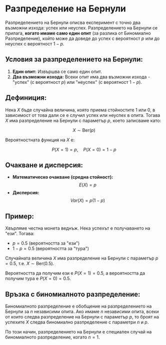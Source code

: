 # Разпределение на Бернули

Разпределението на Бернули описва експеримент с точно два възможни изхода: успех или неуспех. Разпределението на Бернули се прилага, **когато имаме само един опит** (за разлика от Биномиално Разпределение), който може да доведе до успех с вероятност $p$ или до неуспех с вероятност $1 - p$.
## Условия за разпределението на Бернули:
1. **Един опит:** Извършва се само един опит.
2. **Два възможни изхода:** Всеки опит има два възможни изхода - "успех" (с вероятност $p$) или "неуспех" (с вероятност $1 - p$).

## Дефиниция:

Нека $X$ бъде случайна величина, която приема стойностите 1 или 0, в зависимост от това дали се е случил успех или неуспех в опита. Тогава $X$ има разпределение на Бернули с параметър $p$, което записваме като:

$$
X \sim \text{Ber}(p)
$$

Вероятностната функция на $X$ е:

$$
P(X = 1) = p, \quad P(X = 0) = 1 - p
$$

## Очакване и дисперсия:
- **Математическо очакване (средна стойност):**
  $$
  E(X) = p
  $$
- **Дисперсия:**
  $$
  Var(X) = p(1 - p)
  $$

## Пример:

Хвърляме честна монета веднъж. Нека успехът е получаването на "ези". Тогава:
- $p = 0.5$ (вероятността за "ези")
- $1 - p = 0.5$ (вероятността за "тура")

Случайната величина $X$ има разпределение на Бернули с параметър $p = 0.5$, т.е. $X \sim \text{Ber}(0.5)$.

Вероятността да получим ези е $P(X = 1) = 0.5$, а вероятността да получим тура е $P(X = 0) = 0.5$.

## Връзка с биномиалното разпределение:

Биномиалното разпределение е обобщение на разпределението на Бернули за $n$ независими опита. Ако имаме $n$ независими опита, всеки от които следва разпределение на Бернули с параметър $p$, то броят на успехите $X$ следва биномиално разпределение с параметри $n$ и $p$.

По този начин, разпределението на Бернули е специален случай на биномиалното разпределение, когато $n = 1$.